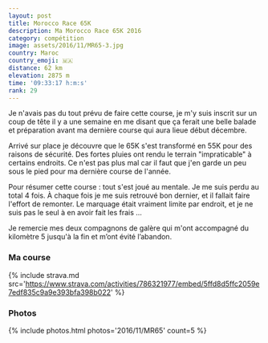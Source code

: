```yaml
---
layout: post
title: Morocco Race 65K
description: Ma Morocco Race 65K 2016
category: compétition
image: assets/2016/11/MR65-3.jpg
country: Maroc
country_emoji: 🇲🇦
distance: 62 km
elevation: 2875 m
time: '09:33:17 h:m:s'
rank: 29
---
```


Je n'avais pas du tout prévu de faire cette course, je m'y suis inscrit sur
un coup de tête il y a une semaine en me disant que ça ferait une belle balade
et préparation avant ma dernière course qui aura lieue début décembre.

Arrivé sur place je découvre que le 65K s'est transformé en 55K pour des raisons
de sécurité. Des fortes pluies ont rendu le terrain "impraticable"  à certains
endroits. Ce n'est pas plus mal car il faut que j'en garde un peu sous le pied
pour ma dernière course de l'année.

Pour résumer cette course : tout s'est joué au mentale. Je me suis perdu au total
4 fois. À chaque fois je me suis retrouvé bon dernier, et il fallait faire
l'effort de remonter. Le marquage était vraiment limite par endroit, et je ne
suis pas le seul à en avoir fait les frais ...

Je remercie mes deux compagnons de galère qui m'ont accompagné du kilomètre 5
jusqu'à la fin et m’ont évité l’abandon.

### Ma course

{% include strava.md src='https://www.strava.com/activities/786321977/embed/5ffd8d5ffc2059e7edf835c9a9e393bfa398b022' %}

### Photos

{% include photos.html photos='2016/11/MR65' count=5 %}
